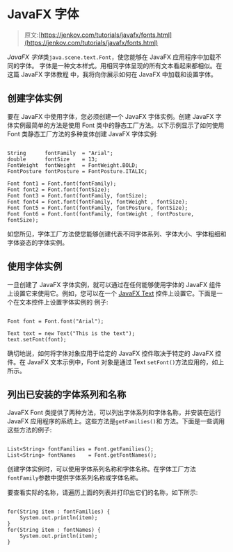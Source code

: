# JavaFX 字体

> 原文:[https://jenkov.com/tutorials/javafx/fonts.html](https://jenkov.com/tutorials/javafx/fonts.html)

*JavaFX* *字体*类`java.scene.text.Font`，使您能够在 JavaFX 应用程序中加载不同的字体。 字体是一种文本样式。用相同字体呈现的所有文本看起来都相似。在这篇 JavaFX 字体教程 中，我将向你展示如何在 JavaFX 中加载和设置字体。

## 创建字体实例

要在 JavaFX 中使用字体，您必须创建一个 JavaFX 字体实例。创建 JavaFX 字体实例最简单的方法是使用 Font 类中的静态工厂方法。以下示例显示了如何使用 Font 类静态工厂方法的多种变体创建 JavaFX 字体实例:

```

String      fontFamily  = "Arial";
double      fontSize    = 13;
FontWeight  fontWeight  = FontWeight.BOLD;
FontPosture fontPosture = FontPosture.ITALIC;

Font font1 = Font.font(fontFamily);
Font font2 = Font.font(fontSize);
Font font3 = Font.font(fontFamily, fontSize);
Font font4 = Font.font(fontFamily, fontWeight , fontSize);
Font font5 = Font.font(fontFamily, fontPosture, fontSize);
Font font6 = Font.font(fontFamily, fontWeight , fontPosture, fontSize);

```

如您所见，字体工厂方法使您能够创建代表不同字体系列、字体大小、字体粗细和字体姿态的字体实例。

## 使用字体实例

一旦创建了 JavaFX 字体实例，就可以通过在任何能够使用字体的 JavaFX 组件上设置它来使用它。例如，您可以在一个 [JavaFX Text](text.html) 控件上设置它。下面是一个在文本控件上设置字体实例的 例子:

```

Font font = Font.font("Arial");

Text text = new Text("This is the text");
text.setFont(font);

```

确切地说，如何将字体对象应用于给定的 JavaFX 控件取决于特定的 JavaFX 控件。在 JavaFX 文本示例中，Font 对象是通过 Text `setFont()`方法应用的，如上所示。

## 列出已安装的字体系列和名称

JavaFX Font 类提供了两种方法，可以列出字体系列和字体名称，并安装在运行 JavaFX 应用程序的系统上。这些方法是`getFamilies()`和 方法。下面是一些调用这些方法的例子:

```

List<String> fontFamilies = Font.getFamilies();
List<String> fontNames    = Font.getFontNames();

```

创建字体实例时，可以使用字体系列名称和字体名称。在字体工厂方法`fontFamily`参数中提供字体系列名称或字体名称。

要查看实际的名称，请遍历上面的列表并打印出它们的名称，如下所示:

```

for(String item : fontFamilies) {
    System.out.println(item);
}
for(String item : fontNames) {
    System.out.println(item);
}

```